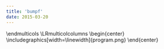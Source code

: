 ```yaml
---
title: 'bumpf'
date: 2015-03-20
---
```


\endmulticols
\LRmulticolcolumns
\begin{center}
\includegraphics[width=\linewidth]{program.png}
\end{center}
